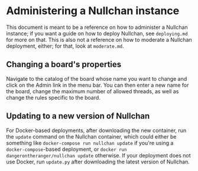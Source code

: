 Administering a Nullchan instance
=================================

This document is meant to be a reference on how to administer a Nullchan instance;
if you want a guide on how to deploy Nullchan, see `deploying.md` for more on that.
This is also not a reference on how to moderate a Nullchan deployment, either; for
that, look at `moderate.md`.


Changing a board's properties
-----------------------------

Navigate to the catalog of the board whose name you want to change and click on the
Admin link in the menu bar. You can then enter a new name for the board, change the
maximum number of allowed threads, as well as change the rules specific to the board.


Updating to a new version of Nullchan
-------------------------------------

For Docker-based deployments, after downloading the new container, run the `update`
command on the Nullchan container, which could either be something like `docker-compose run nullchan update`
if you're using a `docker-compose`-based deployment, or `docker run dangerontheranger/nullchan update` otherwise.
If your deployment does not use Docker, run `update.py` after downloading the latest version of Nullchan.
